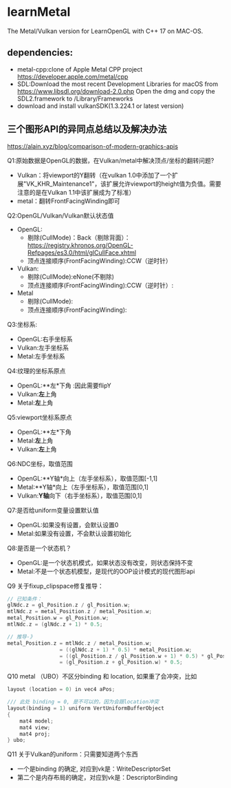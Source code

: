 # learnMetal

The Metal/Vulkan version for LearnOpenGL with C++ 17 on MAC-OS.

## dependencies:

* metal-cpp:clone of Apple Metal CPP project https://developer.apple.com/metal/cpp
* SDL:Download the most recent Development Libraries for macOS from https://www.libsdl.org/download-2.0.php Open the dmg
  and copy the SDL2.framework to /Library/Frameworks
* download and install vulkanSDK(1.3.224.1 or latest version)

## 三个图形API的异同点总结以及解决办法
https://alain.xyz/blog/comparison-of-modern-graphics-apis

Q1:原始数据是OpenGL的数据，在Vulkan/metal中解决顶点/坐标的翻转问题?

* Vulkan：将viewport的Y翻转（在vulkan 1.0中添加了一个扩展"VK_KHR_Maintenance1"，该扩展允许viewport的height值为负值。需要注意的是在Vulkan 1.1中该扩展成为了标准）
* metal：翻转FrontFacingWinding即可

Q2:OpenGL/Vulkan/Vulkan默认状态值

* OpenGL:
    * 剔除(CullMode)：Back（剔除背面）：https://registry.khronos.org/OpenGL-Refpages/es3.0/html/glCullFace.xhtml
    * 顶点连接顺序(FrontFacingWinding):CCW（逆时针）
* Vulkan:
    * 剔除(CullMode):eNone(不剔除)
    * 顶点连接顺序(FrontFacingWinding):CCW（逆时针）:
* Metal
    * 剔除(CullMode):
    * 顶点连接顺序(FrontFacingWinding):

Q3:坐标系:

* OpenGL:右手坐标系
* Vulkan:左手坐标系
* Metal:左手坐标系

Q4:纹理的坐标系原点

* OpenGL:**左*下角 :因此需要flipY
* Vulkan:**左**上角
* Metal:**左**上角

Q5:viewport坐标系原点

* OpenGL:**左*下角
* Metal:**左**上角
* Vulkan:**左**上角

Q6:NDC坐标，取值范围

* OpenGL:**Y轴*向上（左手坐标系），取值范围[-1,1]
* Metal:**Y轴*向上（左手坐标系），取值范围[0,1]
* Vulkan:**Y轴**向下（右手坐标系），取值范围[0,1]

Q7:是否给uniform变量设置默认值

* OpenGL:如果没有设置，会默认设置0
* Metal:如果没有设置，不会默认设置初始化

Q8:是否是一个状态机？

* OpenGL:是一个状态机模式，如果状态没有改变，则状态保持不变
* Metal:不是一个状态机模型，是现代的OOP设计模式的现代图形api

Q9 关于fixup_clipspace修复推导：
```C++
// 已知条件：
glNdc.z = gl_Position.z / gl_Position.w;
mtlNdc.z = metal_Position.z / metal_Position.w;
metal_Position.w = gl_Position.w;
mtlNdc.z = (glNdc.z + 1) * 0.5;

// 推导-》
metal_Position.z = mtlNdc.z / metal_Position.w;
                 = ((glNdc.z + 1) * 0.5) * metal_Position.w;
                 = ((gl_Position.z / gl_Position.w + 1) * 0.5) * gl_Position.w;
                 = (gl_Position.z + gl_Position.w) * 0.5;
```
Q10 metal （UBO）不区分binding 和 location, 如果重了会冲突，比如
```C++
layout (location = 0) in vec4 aPos;

/// 此处 binding = 0, 是不可以的，因为会跟location冲突
layout(binding = 1) uniform VertUniformBufferObject 
{
    mat4 model;
    mat4 view;
    mat4 proj;
} ubo;
```
Q11 关于Vulkan的uniform：只需要知道两个东西
* 一个是binding 的确定, 对应到vk是：WriteDescriptorSet
* 第二个是内存布局的确定，对应到vk是：DescriptorBinding

